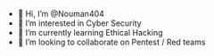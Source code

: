 - 👋 Hi, I’m @Nouman404
- 👀 I’m interested in Cyber Security
- 🌱 I’m currently learning Ethical Hacking
- 💞️ I’m looking to collaborate on Pentest / Red teams
